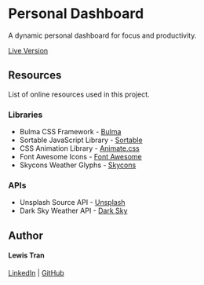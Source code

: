 # Personal Dashboard

A dynamic personal dashboard for focus and productivity.

[Live Version](https://lewtrn.github.io/dashpoint/ "lewtrn.github.io")

## Resources

List of online resources used in this project.

### Libraries

- Bulma CSS Framework - [Bulma](https://bulma.io "bulma.io")
- Sortable JavaScript Library - [Sortable](https://github.com/SortableJS/Sortable "github.com/sortable")
- CSS Animation Library - [Animate.css](https://daneden.github.io/animate.css/ "daneden.github.io")
- Font Awesome Icons - [Font Awesome](https://fontawesome.com/ "fontawesome.com")
- Skycons Weather Glyphs - [Skycons](https://darkskyapp.github.io/skycons/ "darkskyapp.github.io/skycons")

### APIs

- Unsplash Source API - [Unsplash](https://source.unsplash.com/ "unsplash.com")
- Dark Sky Weather API - [Dark Sky](https://darksky.net/ "darksky.net")

## Author

#### Lewis Tran

[LinkedIn](https://www.linkedin.com/in/lewis-tran/ "linkedin.com/in/lewis-tran") | [GitHub](https://github.com/LewTrn "github.com/LewTrn")
